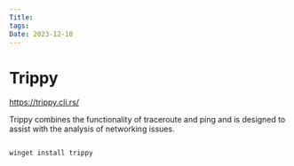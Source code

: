 ```yaml
---
Title: 
tags: 
Date: 2023-12-10
---
```


# Trippy
https://trippy.cli.rs/

Trippy combines the functionality of traceroute and ping and is designed to assist with the analysis of networking issues.
```BAT

winget install trippy
```
